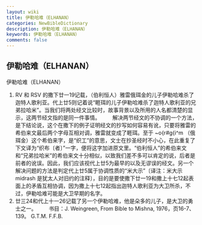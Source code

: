 ```yaml
---
layout: wiki
title: 伊勒哈难（ELHANAN）
categories: NewBibleDictionary
description: 伊勒哈难（ELHANAN）
keywords: 伊勒哈难（ELHANAN）
comments: false
---
```


## 伊勒哈难（ELHANAN）



伊勒哈难（ELHANAN）
1. RV 和 RSV 的撒下廿一19记载，（伯利恒人）雅雷俄珥金的儿子伊勒哈难杀了迦特人歌利亚。代上廿5则记着说“睚珥的儿子伊勒哈难杀了迦特人歌利亚的兄弟拉哈米”。当我们将两处经文比较时，故事背景以及所用的人名都清楚的显示，这两节经文指的是同一件事情。
　　解决两节经文的不协调的一个方法，是下结论说，这个在撒下的例子证明经文的抄写如何容易有讹，只要将雅雷的希伯来文最后两个字母互相对调，雅雷就变成了睚珥。至于 ~o{r#g{i^m （俄珥金）这个希伯来字，是“织工”的意思，文士在抄圣经时不小心，在此重复了下文译为“织布〔者〕”一字，便将这字加进原文里。“伯利恒人”的希伯来文和“兄弟拉哈米”的希伯来文十分相似，以致我们差不多可以肯定的说，后者是前者的讹误。因此，我们应该视代上廿5为最早的以及无谬误的经文。另一个解决问题的方法是判定代上廿5属于协调性质的“米大示”〔译注：米大示 midrash 是犹太人对旧约的注释〕，目的是要使撒下廿一19和撒上十七12起表面上的矛盾互相协调，因为撒上十七12起指出迦特人歌利亚为大卫所杀，不过，伊勒哈难可能是大卫早期的名字。
2. 廿三24和代上十一26记载了另一个伊勒哈难，他是朵多的儿子，是大卫的勇士之一。
　　书目：J. Weingreen, From Bible to Mishna, 1976，页16-7、139。
G.T.M.
F.F.B.




